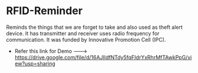 # RFID-Reminder
Reminds the things that we are forget to take and also used as theft alert device. It has transmitter and receiver uses radio frequency for communication. It was funded by Innovative Promotion Cell (IPC).

* Refer this link for Demo ---> https://drive.google.com/file/d/16AJIldfNTdy5fqFIdrYxRhrMfTAwkPpG/view?usp=sharing
